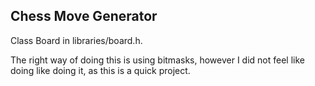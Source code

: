 ## Chess Move Generator

Class Board in libraries/board.h.

The right way of doing this is using bitmasks, however I did not feel like doing like doing it, as this is a quick project.


